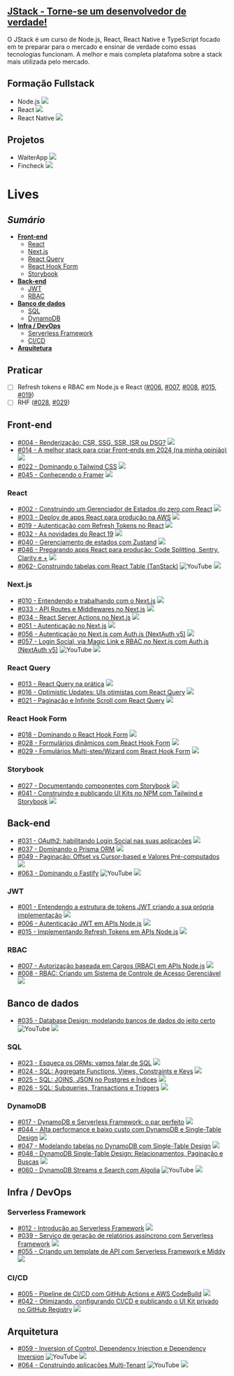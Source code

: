 ## [JStack - Torne-se um desenvolvedor de verdade!](https://jstack.com.br)

O JStack é um curso de Node.js, React, React Native e TypeScript focado em te preparar para o mercado e ensinar de verdade como essas tecnologias funcionam.
A melhor e mais completa platafoma sobre a stack mais utilizada pelo mercado.

## Formação Fullstack

* Node.js ![](https://geps.dev/progress/100)
* React ![](https://geps.dev/progress/5)
* React Native ![](https://geps.dev/progress/100)

## Projetos

* WaiterApp ![](https://geps.dev/progress/20)
* Fincheck ![](https://geps.dev/progress/0)

# Lives



## *Sumário*

- **[Front-end](https://github.com/GabrielBursi/studylog/blob/main/cursos-pagos/JSTACK.md#front-end)**
    - [React](https://github.com/GabrielBursi/studylog/blob/main/cursos-pagos/JSTACK.md#react)
    - [Next.js](https://github.com/GabrielBursi/studylog/blob/main/cursos-pagos/JSTACK.md#nextjs)
    - [React Query](https://github.com/GabrielBursi/studylog/blob/main/cursos-pagos/JSTACK.md#react-query)
    - [React Hook Form](https://github.com/GabrielBursi/studylog/blob/main/cursos-pagos/JSTACK.md#react-hook-form)
    - [Storybook](https://github.com/GabrielBursi/studylog/blob/main/cursos-pagos/JSTACK.md#storybook)
- **[Back-end](https://github.com/GabrielBursi/studylog/blob/main/cursos-pagos/JSTACK.md#back-end)**
    - [JWT](https://github.com/GabrielBursi/studylog/blob/main/cursos-pagos/JSTACK.md#jwt)
    - [RBAC](https://github.com/GabrielBursi/studylog/blob/main/cursos-pagos/JSTACK.md#rbac)
- **[Banco de dados](https://github.com/GabrielBursi/studylog/blob/main/cursos-pagos/JSTACK.md#banco-de-dados)**
    - [SQL](https://github.com/GabrielBursi/studylog/blob/main/cursos-pagos/JSTACK.md#sql)
    - [DynamoDB](https://github.com/GabrielBursi/studylog/blob/main/cursos-pagos/JSTACK.md#dynamodb)
- **[Infra / DevOps](https://github.com/GabrielBursi/studylog/blob/main/cursos-pagos/JSTACK.md#infra--devops)**
    - [Serverless Framework](https://github.com/GabrielBursi/studylog/blob/main/cursos-pagos/JSTACK.md#serverless-framework)
    - [CI/CD](https://github.com/GabrielBursi/studylog/blob/main/cursos-pagos/JSTACK.md#cicd)
- **[Arquitetura](https://github.com/GabrielBursi/studylog/blob/main/cursos-pagos/JSTACK.md#arquitetura)**

## Praticar

- [ ] Refresh tokens e RBAC em Node.js e React ([#006](https://app.jstack.com.br/classroom/lives/autenticacao-jwt-em-apis-node-js "#006"), [#007](https://app.jstack.com.br/classroom/lives/autorizacao-baseada-em-cargos-rbac-em-apis-node-js "#007"), [#008](https://app.jstack.com.br/classroom/lives/rbac-criando-um-sistema-de-controle-de-acesso-gerenciavel "#008"), [#015](https://app.jstack.com.br/classroom/lives/implementando-refresh-tokens-em-apis-node-js "#015"), [#019](https://app.jstack.com.br/classroom/lives/autenticacao-com-refresh-tokens-no-react "#019"))
- [ ] RHF ([#028](https://app.jstack.com.br/classroom/lives/formularios-dinamicos-com-react-hook-form "#028"), [#029](https://app.jstack.com.br/classroom/lives/fomularios-multi-step-wizard-com-react-hook-form "#029"))

## Front-end

* [#004 - Renderização: CSR, SSG, SSR, ISR ou DSG?](https://app.jstack.com.br/classroom/lives/renderizacao-csr-ssg-ssr-isr-ou-dsg "#004") ![](https://geps.dev/progress/100)
* [#014 - A melhor stack para criar Front-ends em 2024 (na minha opinião)](https://app.jstack.com.br/classroom/lives/a-melhor-stack-para-criar-front-ends-em-2024-na-minha-opiniao "#014") ![](https://geps.dev/progress/100)
* [#022 - Dominando o Tailwind CSS](https://app.jstack.com.br/classroom/lives/dominando-o-tailwind-css "#022") ![](https://geps.dev/progress/0)
* [#045 - Conhecendo o Framer](https://app.jstack.com.br/classroom/lives/conhecendo-o-framer "#045") ![](https://geps.dev/progress/0)

### React

* [#002 - Construindo um Gerenciador de Estados do zero com React](https://app.jstack.com.br/classroom/lives/construindo-um-gerenciador-de-estados-do-zero-com-react "#002") ![](https://geps.dev/progress/100)
* [#003 - Deploy de apps React para produção na AWS](https://app.jstack.com.br/classroom/lives/deploy-de-apps-react-para-producao-na-aws "#003") ![](https://geps.dev/progress/100)
* [#019 - Autenticação com Refresh Tokens no React](https://app.jstack.com.br/classroom/lives/autenticacao-com-refresh-tokens-no-react "#019") ![](https://geps.dev/progress/100)
* [#032 - As novidades do React 19](https://app.jstack.com.br/classroom/lives/as-novidades-do-react-19 "#032") ![](https://geps.dev/progress/100)
* [#040 - Gerenciamento de estados com Zustand](https://app.jstack.com.br/classroom/lives/gerenciamento-de-estados-com-zustand "#040") ![](https://geps.dev/progress/0)
* [#046 - Preparando apps React para produção: Code Splitting, Sentry, Clarity e +](https://app.jstack.com.br/classroom/lives/preparando-apps-react-para-producao-code-splitting-sentry-clarity-e-mais "#046") ![](https://geps.dev/progress/100)
* [#062- Construindo tabelas com React Table (TanStack)](https://youtube.com/live/5WVGv98FtKY?feature=share "#062") ![YouTube](https://img.shields.io/badge/YouTube-FF0000?style=for-the-badge&logo=youtube&logoColor=white) ![](https://geps.dev/progress/0)

### Next.js

* [#010 - Entendendo e trabalhando com o Next.js](https://app.jstack.com.br/classroom/lives/entendendo-e-trabalhando-com-o-next-js "#010") ![](https://geps.dev/progress/0)
* [#033 - API Routes e Middlewares no Next.js](https://app.jstack.com.br/classroom/lives/api-routes-e-middlewares-no-next-js "#033") ![](https://geps.dev/progress/0)
* [#034 - React Server Actions no Next.js](https://app.jstack.com.br/classroom/lives/react-server-actions-no-next-js "#034") ![](https://geps.dev/progress/0)
* [#051 - Autenticação no Next.js](https://app.jstack.com.br/classroom/lives/autenticacao-no-next-js "#051") ![](https://geps.dev/progress/0)
* [#056 - Autenticação no Next.js com Auth.js (NextAuth v5)](https://app.jstack.com.br/classroom/lives/autenticacao-no-next-js-com-auth-js-nextauth-v5 "#056") ![](https://geps.dev/progress/0)
* [#057 - Login Social, via Magic Link e RBAC no Next.js com Auth.js (NextAuth v5)](https://youtube.com/live/Cvfg5RTAeRM?feature=share "#057") ![YouTube](https://img.shields.io/badge/YouTube-FF0000?style=for-the-badge&logo=youtube&logoColor=white) ![](https://geps.dev/progress/0)

### React Query

* [#013 - React Query na prática](https://app.jstack.com.br/classroom/lives/react-query-na-pratica "#013") ![](https://geps.dev/progress/100)
* [#016 - Optimistic Updates: UIs otimistas com React Query](https://app.jstack.com.br/classroom/lives/optimistic-updates-uis-otimistas-com-react-query "#016") ![](https://geps.dev/progress/100)
* [#021 - Paginação e Infinite Scroll com React Query](https://app.jstack.com.br/classroom/lives/paginacao-e-infinite-scroll-com-react-query "#021") ![](https://geps.dev/progress/100)

### React Hook Form

* [#018 - Dominando o React Hook Form](https://app.jstack.com.br/classroom/lives/dominando-o-react-hook-form "#018") ![](https://geps.dev/progress/100)
* [#028 - Formulários dinâmicos com React Hook Form](https://app.jstack.com.br/classroom/lives/formularios-dinamicos-com-react-hook-form "#028") ![](https://geps.dev/progress/100)
* [#029 - Fomulários Multi-step/Wizard com React Hook Form](https://app.jstack.com.br/classroom/lives/fomularios-multi-step-wizard-com-react-hook-form "#029") ![](https://geps.dev/progress/100)

### Storybook

* [#027 - Documentando componentes com Storybook](https://app.jstack.com.br/classroom/lives/documentando-componentes-com-storybook "#027") ![](https://geps.dev/progress/100)
* [#041 - Construindo e publicando UI Kits no NPM com Tailwind e Storybook](https://app.jstack.com.br/classroom/lives/construindo-e-publicando-ui-kits-no-npm-com-tailwind-e-storybook "#041") ![](https://geps.dev/progress/100)

## Back-end

* [#031 - OAuth2: habilitando Login Social nas suas aplicações](https://app.jstack.com.br/classroom/lives/oauth2-habilitando-login-social-nas-suas-aplicacoes "#031") ![](https://geps.dev/progress/0)
* [#037 - Dominando o Prisma ORM](https://app.jstack.com.br/classroom/lives/dominando-o-prisma-orm "#037") ![](https://geps.dev/progress/0)
* [#049 - Paginação: Offset vs Cursor-based e Valores Pré-computados](https://app.jstack.com.br/classroom/lives/paginacao-offset-vs-cursor-based-e-valores-pre-computados "#049") ![](https://geps.dev/progress/0)
* [#063 - Dominando o Fastify](https://youtube.com/live/pURzfWEdUv4?feature=share "#063") ![YouTube](https://img.shields.io/badge/YouTube-FF0000?style=for-the-badge&logo=youtube&logoColor=white) ![](https://geps.dev/progress/0)

### JWT

* [#001 - Entendendo a estrutura de tokens JWT criando a sua própria implementação](https://app.jstack.com.br/classroom/lives/entendendo-a-estrutura-de-tokens-jwt-criando-a-sua-propria-implementacao "#001") ![](https://geps.dev/progress/100)
* [#006 - Autenticação JWT em APIs Node.js](https://app.jstack.com.br/classroom/lives/autenticacao-jwt-em-apis-node-js "#006") ![](https://geps.dev/progress/100)
* [#015 - Implementando Refresh Tokens em APIs Node.js](https://app.jstack.com.br/classroom/lives/implementando-refresh-tokens-em-apis-node-js "#015") ![](https://geps.dev/progress/100)

### RBAC

* [#007 - Autorização baseada em Cargos (RBAC) em APIs Node.js](https://app.jstack.com.br/classroom/lives/autorizacao-baseada-em-cargos-rbac-em-apis-node-js "#007") ![](https://geps.dev/progress/100)
* [#008 - RBAC: Criando um Sistema de Controle de Acesso Gerenciável](https://app.jstack.com.br/classroom/lives/rbac-criando-um-sistema-de-controle-de-acesso-gerenciavel "#008") ![](https://geps.dev/progress/100)

## Banco de dados

* [#035 - Database Design: modelando bancos de dados do jeito certo](https://app.jstack.com.br/classroom/lives/database-design-modelando-bancos-de-dados-do-jeito-certo "#035") ![YouTube](https://img.shields.io/badge/YouTube-FF0000?style=for-the-badge&logo=youtube&logoColor=white) ![](https://geps.dev/progress/0)

### SQL

* [#023 - Esqueça os ORMs: vamos falar de SQL](https://app.jstack.com.br/classroom/lives/esqueca-os-orms-vamos-falar-de-sql "#023") ![](https://geps.dev/progress/0)
* [#024 - SQL: Aggregate Functions, Views, Constraints e Keys](https://app.jstack.com.br/classroom/lives/sql-aggregate-functions-views-constraints-e-keys "#024") ![](https://geps.dev/progress/0)
* [#025 - SQL: JOINS, JSON no Postgres e Índices](https://app.jstack.com.br/classroom/lives/sql-joins-json-no-postgres-e-indices "#025") ![](https://geps.dev/progress/0)
* [#026 - SQL: Subqueries, Transactions e Triggers](https://app.jstack.com.br/classroom/lives/sql-subqueries-transactions-e-triggers "#026") ![](https://geps.dev/progress/0)

### DynamoDB

* [#017 - DynamoDB e Serverless Framework: o par perfeito](https://app.jstack.com.br/classroom/lives/dynamodb-e-serverless-framework-o-par-perfeito "#017") ![](https://geps.dev/progress/0)
* [#044 - Alta performance e baixo custo com DynamoDB e Single-Table Design](https://app.jstack.com.br/classroom/lives/alta-performance-e-baixo-custo-com-dynamodb-e-single-table-design "#044") ![](https://geps.dev/progress/0)
* [#047 - Modelando tabelas no DynamoDB com Single-Table Design](https://app.jstack.com.br/classroom/lives/modelando-tabelas-no-dynamodb-com-single-table-design "#047") ![](https://geps.dev/progress/0)
* [#048 - DynamoDB Single-Table Design: Relacionamentos, Paginação e Buscas](https://app.jstack.com.br/classroom/lives/dynamodb-single-table-design-relacionamentos-paginacao-e-buscas "#048") ![](https://geps.dev/progress/0)
* [#060 - DynamoDB Streams e Search com Algolia](https://youtube.com/live/rhkuU1UIKb8?feature=share "#060") ![YouTube](https://img.shields.io/badge/YouTube-FF0000?style=for-the-badge&logo=youtube&logoColor=white) ![](https://geps.dev/progress/0)

## Infra / DevOps

### Serverless Framework

* [#012 - Introdução ao Serverless Framework](https://app.jstack.com.br/classroom/lives/introducao-ao-serverless-framework "#012") ![](https://geps.dev/progress/0)
* [#039 - Serviço de geração de relatórios assíncrono com Serverless Framework](https://app.jstack.com.br/classroom/lives/servico-de-geracao-de-relatorios-assincrono-com-serverless-framework "#039") ![](https://geps.dev/progress/0)
* [#055 - Criando um template de API com Serverless Framework e Middy](https://app.jstack.com.br/classroom/lives/criando-um-template-de-api-com-serverless-framework-e-middy "#055") ![](https://geps.dev/progress/0)

### CI/CD

* [#005 - Pipeline de CI/CD com GitHub Actions e AWS CodeBuild](https://app.jstack.com.br/classroom/lives/pipeline-de-ci-cd-com-github-actions-e-aws-codebuild "#005") ![](https://geps.dev/progress/100)
* [#042 - Otimizando, configurando CI/CD e publicando o UI Kit privado no GitHub Registry](https://app.jstack.com.br/classroom/lives/otimizando-configurando-ci-cd-e-publicando-o-ui-kit-privado-no-github-registry "#042") ![](https://geps.dev/progress/0)

## Arquitetura

* [#059 - Inversion of Control, Dependency Injection e Dependency Inversion](https://youtube.com/live/NhcM_rHyfwY?feature=share "#059") ![YouTube](https://img.shields.io/badge/YouTube-FF0000?style=for-the-badge&logo=youtube&logoColor=white) ![](https://geps.dev/progress/0)
* [#064 - Construindo aplicações Multi-Tenant](https://youtube.com/live/cxwgXJimCWg?feature=share "#064") ![YouTube](https://img.shields.io/badge/YouTube-FF0000?style=for-the-badge&logo=youtube&logoColor=white) ![](https://geps.dev/progress/0)
